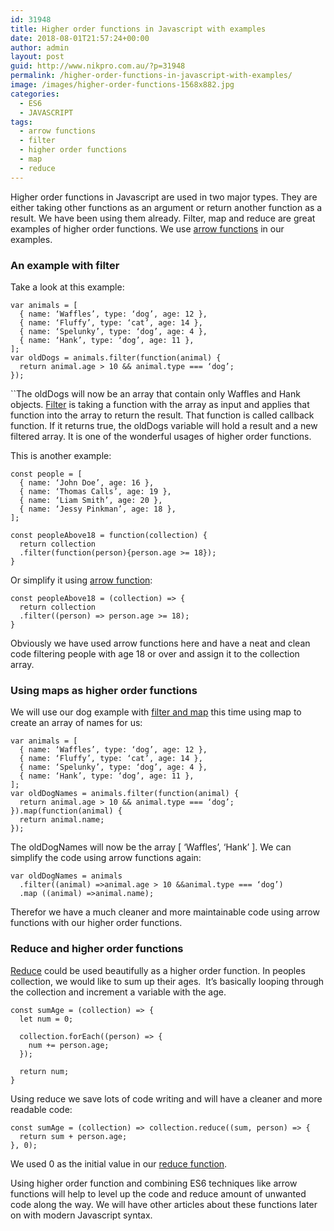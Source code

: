 ```yaml
---
id: 31948
title: Higher order functions in Javascript with examples
date: 2018-08-01T21:57:24+00:00
author: admin
layout: post
guid: http://www.nikpro.com.au/?p=31948
permalink: /higher-order-functions-in-javascript-with-examples/
image: /images/higher-order-functions-1568x882.jpg
categories:
  - ES6
  - JAVASCRIPT
tags:
  - arrow functions
  - filter
  - higher order functions
  - map
  - reduce
---
```

Higher order functions in Javascript are used in two major types. They are either taking other functions as an argument or return another function as a result. We have been using them already. Filter, map and reduce are great examples of higher order functions. We use [arrow functions](http://www.nikpro.com.au/all-you-need-to-know-about-arrow-functions-in-javascript/) in our examples.

### An example with filter

Take a look at this example:

`var animals = [`  
`  { name: ‘Waffles’, type: ‘dog’, age: 12 },`  
`  { name: ‘Fluffy’, type: ‘cat’, age: 14 },`  
`  { name: ‘Spelunky’, type: ‘dog’, age: 4 },`  
`  { name: ‘Hank’, type: ‘dog’, age: 11 },`  
`];`  
`var oldDogs = animals.filter(function(animal) {`  
`  return animal.age > 10 && animal.type === ‘dog’;`  
`});`

``The oldDogs will now be an array that contain only Waffles and Hank objects. [Filter](http://www.nikpro.com.au/practice-with-map-filter-and-sort-methods-in-javascript-the-es6-way/) is taking a function with the array as input and applies that function into the array to return the result. That function is called callback function. If it returns true, the oldDogs variable will hold a result and a new filtered array. It is one of the wonderful usages of higher order functions. 

This is another example:

`const people = [`  
`  { name: ‘John Doe’, age: 16 },`  
`  { name: ‘Thomas Calls’, age: 19 },`  
`  { name: ‘Liam Smith’, age: 20 },`  
`  { name: ‘Jessy Pinkman’, age: 18 },`  
`];`

`const peopleAbove18 = function(collection) {`  
`  return collection`  
`  .filter(function(person){person.age >= 18});`  
`}`

Or simplify it using [arrow function](http://www.nikpro.com.au/all-you-need-to-know-about-arrow-functions-in-javascript/):

`const peopleAbove18 = (collection) => {`  
`  return collection`  
`  .filter((person) => person.age >= 18);`  
`}`

Obviously we have used arrow functions here and have a neat and clean code filtering people with age 18 or over and assign it to the collection array.

### Using maps as higher order functions

We will use our dog example with [filter and map](http://www.nikpro.com.au/practice-with-map-filter-and-sort-methods-in-javascript-the-es6-way/) this time using map to create an array of names for us:

`var animals = [`  
`  { name: ‘Waffles’, type: ‘dog’, age: 12 },`  
`  { name: ‘Fluffy’, type: ‘cat’, age: 14 },`  
`  { name: ‘Spelunky’, type: ‘dog’, age: 4 },`  
`  { name: ‘Hank’, type: ‘dog’, age: 11 },`  
`];`  
`var oldDogNames = animals.filter(function(animal) {`  
`  return animal.age > 10 && animal.type === ‘dog’;`  
`}).map(function(animal) {`  
`  return animal.name;`  
`});`

The oldDogNames will now be the array [ ‘Waffles’, ‘Hank’ ]. We can simplify the code using arrow functions again:

`var oldDogNames = animals`  
`  .filter((animal) =>animal.age > 10 &&animal.type === ‘dog’)`  
`  .map ((animal) =>animal.name);`

Therefor we have a much cleaner and more maintainable code using arrow functions with our higher order functions.

### Reduce and higher order functions

[Reduce](http://www.nikpro.com.au/javascript-es6-reduce-method/) could be used beautifully as a higher order function. In peoples collection, we would like to sum up their ages.  It’s basically looping through the collection and increment a variable with the age.

`const sumAge = (collection) => {`  
`  let num = 0;`

`  collection.forEach((person) => {`  
`    num += person.age;`  
`  });`

`  return num;`  
`}`

Using reduce we save lots of code writing and will have a cleaner and more readable code:

`const sumAge = (collection) => collection.reduce((sum, person) => {`  
`  return sum + person.age;`  
`}, 0);`

We used 0 as the initial value in our [reduce function](http://www.nikpro.com.au/javascript-es6-reduce-method/).

Using higher order function and combining ES6 techniques like arrow functions will help to level up the code and reduce amount of unwanted code along the way. We will have other articles about these functions later on with modern Javascript syntax.